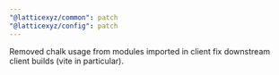 ```yaml
---
"@latticexyz/common": patch
"@latticexyz/config": patch
---
```


Removed chalk usage from modules imported in client fix downstream client builds (vite in particular).
